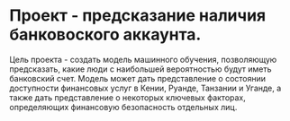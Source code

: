 # Проект - предсказание наличия банковоского аккаунта.
Цель проекта - создать модель машинного обучения, позволяющую предсказать, какие люди с наибольшей вероятностью будут иметь банковский счет. Модель может дать представление о состоянии доступности финансовых услуг в Кении, Руанде, Танзании и Уганде, а также дать представление о некоторых ключевых факторах, определяющих финансовую безопасность отдельных лиц.
